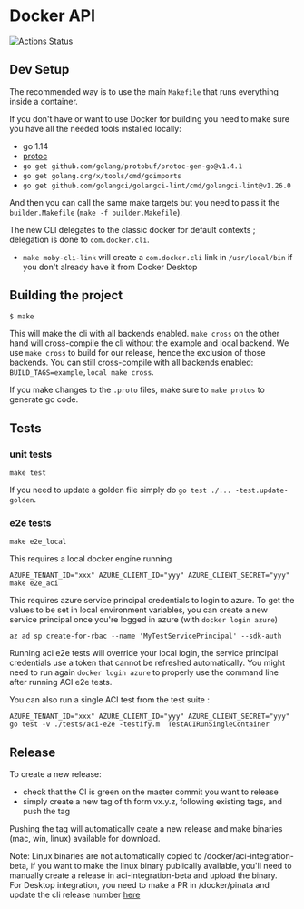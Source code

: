 # Docker API

[![Actions Status](https://github.com/docker/api/workflows/Continuous%20integration/badge.svg)](https://github.com/docker/api/actions)

## Dev Setup

The recommended way is to use the main `Makefile` that runs everything inside a container.

If you don't have or want to use Docker for building you need to make sure you have all the needed tools installed locally:

* go 1.14
* [protoc](https://github.com/protocolbuffers/protobuf)
* `go get github.com/golang/protobuf/protoc-gen-go@v1.4.1`
* `go get golang.org/x/tools/cmd/goimports`
* `go get github.com/golangci/golangci-lint/cmd/golangci-lint@v1.26.0`

And then you can call the same make targets but you need to pass it the `builder.Makefile` (`make -f builder.Makefile`).

The new CLI delegates to the classic docker for default contexts ; delegation is done to `com.docker.cli`. 
* `make moby-cli-link` will create a `com.docker.cli` link in `/usr/local/bin` if you don't already have it from Docker Desktop

## Building the project

```bash
$ make
```

This will make the cli with all backends enabled. `make cross` on the other hand will cross-compile the cli without the
example and local backend. We use `make cross` to build for our release, hence the exclusion of those backends. You can
still cross-compile with all backends enabled: `BUILD_TAGS=example,local make cross`.

If you make changes to the `.proto` files, make sure to `make protos` to generate go code.

## Tests

### unit tests

```
make test
```

If you need to update a golden file simply do `go test ./... -test.update-golden`.

### e2e tests

```
make e2e_local
```
This requires a local docker engine running

```
AZURE_TENANT_ID="xxx" AZURE_CLIENT_ID="yyy" AZURE_CLIENT_SECRET="yyy" make e2e_aci
```

This requires azure service principal credentials to login to azure. 
To get the values to be set in local environment variables, you can create a new service principal once you're logged in azure (with `docker login azure`)    
```
az ad sp create-for-rbac --name 'MyTestServicePrincipal' --sdk-auth
```
Running aci e2e tests will override your local login, the service principal credentials use a token that cannot be refreshed automatically. 
You might need to run again `docker login azure` to properly use the command line after running ACI e2e tests.

You can also run a single ACI test from the test suite : 
```
AZURE_TENANT_ID="xxx" AZURE_CLIENT_ID="yyy" AZURE_CLIENT_SECRET="yyy" go test -v ./tests/aci-e2e -testify.m  TestACIRunSingleContainer
```

## Release

To create a new release:   
* check that the CI is green on the master commit you want to release 
* simply create a new tag of th form vx.y.z, following existing tags, and push the tag

Pushing the tag will automatically ceate a new release and make binaries (mac, win, linux) available for download. 

Note: Linux binaries are not automatically copied to /docker/aci-integration-beta, if you want to make the linux binary publically available, you'll need to manually create a release in aci-integration-beta and upload the binary.  
For Desktop integration, you need to make a PR in /docker/pinata and update the cli release number [here](https://github.com/docker/pinata/blob/master/build.json#L25)
